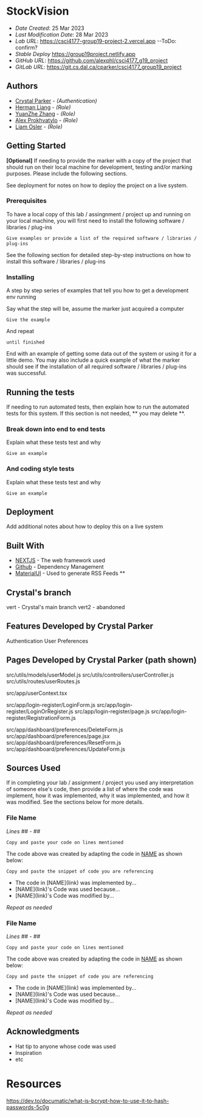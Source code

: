 # StockVision

* *Date Created*: 25 Mar 2023
* *Last Modification Date*: 28 Mar 2023
* *Lab URL*: <https://csci4177-group19-project-2.vercel.app> --ToDo: confirm?
* *Stable Deploy* <https://group19project.netlify.app>
* *GitHub URL*: <https://github.com/alexphl/csci4177_g19_project>
* *GitLab URL*: <https://git.cs.dal.ca/cparker/csci4177_group19_project>

## Authors

* [Crystal Parker](cr838048@dal.ca) - *(Authentication)*
* [Herman Liang](yq687754@dal.ca) - *(Role)*
* [YuanZhe Zhang](Yn680471@dal.ca) - *(Role)*
* [Alex Prokhvatylo](alexey@dal.ca) - *(Role)*
* [Liam Osler](liam.osler@dal.ca) - *(Role)*


## Getting Started

**[Optional]** If needing to provide the marker with a copy of the project that should run on their local machine for development, testing and/or marking purposes. Please include the following sections.

See deployment for notes on how to deploy the project on a live system.

### Prerequisites

To have a local copy of this lab / assingnment / project up and running on your local machine, you will first need to install the following software / libraries / plug-ins

```
Give examples or provide a list of the required software / libraries / plug-ins

```

See the following section for detailed step-by-step instructions on how to install this software / libraries / plug-ins

### Installing

A step by step series of examples that tell you how to get a development env running

Say what the step will be, assume the marker just acquired a computer

```
Give the example
```

And repeat

```
until finished
```

End with an example of getting some data out of the system or using it for a little demo. You may also include a quick example of what the marker should see if the installation of all required software / libraries / plug-ins was successful.


## Running the tests

If needing to run automated tests, then explain how to run the automated tests for this system. If this section is not needed, ** you may delete **.

### Break down into end to end tests

Explain what these tests test and why

```
Give an example
```

### And coding style tests

Explain what these tests test and why

```
Give an example
```


## Deployment

Add additional notes about how to deploy this on a live system

## Built With

<!--- Provide a list of the frameworks used to build this application, your list should include the name of the framework used, the url where the framework is available for download and what the framework was used for, see the example below --->

* [NEXTJS](https://nextjs.org/) - The web framework used
* [Github](https://github.com/) - Dependency Management
* [MaterialUI](https://mui.com/material-ui/) - Used to generate RSS Feeds
**

## Crystal's branch
vert - Crystal's main branch
vert2 - abandoned

## Features Developed by Crystal Parker 
Authentication 
User Preferences

## Pages Developed by Crystal Parker (path shown)
src/utils/models/userModel.js
src/utils/controllers/userController.js
src/utils/routes/userRoutes.js

src/app/userContext.tsx

src/app/login-register/LoginForm.js
src/app/login-register/LoginOrRegister.js
src/app/login-register/page.js
src/app/login-register/RegistrationForm.js

src/app/dashboard/preferences/DeleteForm.js
src/app/dashboard/preferences/page.jsx
src/app/dashboard/preferences/ResetForm.js
src/app/dashboard/preferences/UpdateForm.js

## Sources Used
If in completing your lab / assignment / project you used any interpretation of someone else's code, then provide a list of where the code was implement, how it was implemented, why it was implemented, and how it was modified. See the sections below for more details.

### File Name

*Lines ## - ##*

```
Copy and paste your code on lines mentioned 

```

The code above was created by adapting the code in [NAME](link) as shown below: 

```
Copy and paste the snippet of code you are referencing

```

- <!---How---> The code in [NAME](link) was implemented by...
- <!---Why---> [NAME](link)'s Code was used because...
- <!---How---> [NAME](link)'s Code was modified by...

*Repeat as needed*

### File Name

*Lines ## - ##*

```
Copy and paste your code on lines mentioned 

```

The code above was created by adapting the code in [NAME](link) as shown below: 

```
Copy and paste the snippet of code you are referencing

```

- <!---How---> The code in [NAME](link) was implemented by...
- <!---Why---> [NAME](link)'s Code was used because...
- <!---How---> [NAME](link)'s Code was modified by...

*Repeat as needed*

## Acknowledgments

* Hat tip to anyone whose code was used
* Inspiration
* etc

# Resources
https://dev.to/documatic/what-is-bcrypt-how-to-use-it-to-hash-passwords-5c0g